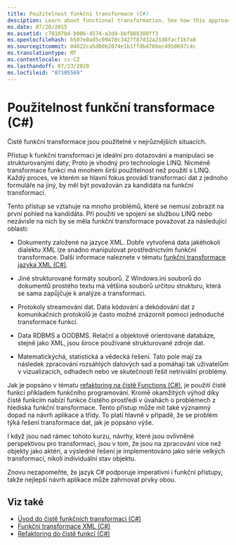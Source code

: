 ```yaml
---
title: Použitelnost funkční transformace (C#)
desciption: Learn about functional transformation. See how this approach to LINQ and other processes where the focus is on transforming data from one form to another.
ms.date: 07/20/2015
ms.assetid: c78107bd-b006-4574-a3d4-bbf808388ff3
ms.openlocfilehash: b507e0ad5c09478c3427f87d32a21d8facf1b7a0
ms.sourcegitcommit: 04022ca5d00b2074e1b1ffdbd76bec4950697c4c
ms.translationtype: MT
ms.contentlocale: cs-CZ
ms.lasthandoff: 07/23/2020
ms.locfileid: "87105569"
---
```

# <a name="applicability-of-functional-transformation-c"></a>Použitelnost funkční transformace (C#)
Čistě funkční transformace jsou použitelné v nejrůznějších situacích.  
  
 Přístup k funkční transformaci je ideální pro dotazování a manipulaci se strukturovanými daty; Proto je vhodný pro technologie LINQ. Nicméně transformace funkcí má mnohem širší použitelnost než použití s LINQ. Každý proces, ve kterém se hlavní fokus provádí transformaci dat z jednoho formuláře na jiný, by měl být považován za kandidáta na funkční transformaci.  
  
 Tento přístup se vztahuje na mnoho problémů, které se nemusí zobrazit na první pohled na kandidáta. Při použití ve spojení se službou LINQ nebo nezávisle na nich by se měla funkční transformace považovat za následující oblasti:  
  
- Dokumenty založené na jazyce XML. Dobře vytvořená data jakéhokoli dialektu XML lze snadno manipulovat prostřednictvím funkční transformace. Další informace naleznete v tématu [funkční transformace jazyka XML (C#)](./functional-transformation-of-xml.md).  
  
- Jiné strukturované formáty souborů. Z Windows.ini souborů do dokumentů prostého textu má většina souborů určitou strukturu, která se sama zapůjčuje k analýze a transformaci.  
  
- Protokoly streamování dat. Data kódování a dekódování dat z komunikačních protokolů je často možné znázornit pomocí jednoduché transformace funkcí.  
  
- Data RDBMS a OODBMS. Relační a objektově orientované databáze, stejně jako XML, jsou široce používané strukturované zdroje dat.  
  
- Matematickýchá, statistická a vědecká řešení. Tato pole mají za následek zpracování rozsáhlých datových sad a pomáhají tak uživatelům v vizualizacích, odhadech nebo ve skutečnosti řešit netriviální problémy.  
  
 Jak je popsáno v tématu [refaktoring na čistě Functions (C#)](./refactoring-into-pure-functions.md), je použití čistě funkcí příkladem funkčního programování. Kromě okamžitých výhod díky čistě funkcím nabízí funkce čistého prostředí v úvahách o problémech z hlediska funkční transformace. Tento přístup může mít také významný dopad na návrh aplikace a třídy. To platí hlavně v případě, že se problém týká řešení transformace dat, jak je popsáno výše.  
  
 I když jsou nad rámec tohoto kurzu, návrhy, které jsou ovlivněné perspektivou pro transformaci, jsou v tom, že jsou na zpracování více než objekty jako aktéri, a výsledné řešení je implementováno jako série velkých transformací, nikoli individuální stav objektu.  
  
 Znovu nezapomeňte, že jazyk C# podporuje imperativní i funkční přístupy, takže nejlepší návrh aplikace může zahrnovat prvky obou.  
  
## <a name="see-also"></a>Viz také

- [Úvod do čistě funkčních transformací (C#)](./introduction-to-pure-functional-transformations.md)
- [Funkční transformace XML (C#)](./functional-transformation-of-xml.md)
- [Refaktoring do čistě funkcí (C#)](./refactoring-into-pure-functions.md)
